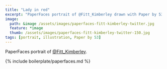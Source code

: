 ```yaml
---
title: "Lady in red"
excerpt: "PaperFaces portrait of @Fitt_Kimberley drawn with Paper by 53 on an iPad."
image: 
  path: &image /assets/images/paperfaces-fitt-kimberley-twitter.jpg 
  feature: *image
  thumb: /assets/images/paperfaces-fitt-kimberley-twitter-150.jpg
tags: [portrait, illustration, Paper by 53]
---
```


PaperFaces portrait of [@Fitt_Kimberley](http://twitter.com/Fitt_Kimberley).

{% include boilerplate/paperfaces.md %}
